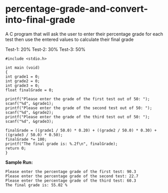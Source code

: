 # percentage-grade-and-convert-into-final-grade
A C program that will ask the user to enter their percentage grade for each test then use the entered values to calculate their final grade

Test-1: 20%
Test-2: 30%
Test-3: 50%

    #include <stdio.h>

    int main (void)
    {
    int grade1 = 0;
    int grade2 = 0;
    int grade3 = 0;
    float finalGrade = 0;

    printf("Please enter the grade of the first test out of 50: ");
    scanf("%d", &grade1);
    printf("Please enter the grade of the second test out of 50: ");
    scanf("%d", &grade2);
    printf("Please enter the grade of the third test out of 50: ");
    scanf("%d", &grade3);

    finalGrade = ((grade1 / 50.0) * 0.20) + ((grade2 / 50.0) * 0.30) + ((grade3 / 50.0) * 0.50);
    finalGrade *= 100;
    printf("The final grade is: %.2f\n", finalGrade);
    return 0;
    }

**Sample Run:**

    Please enter the percentage grade of the first test: 90.3
    Please enter the percentage grade of the second test: 22.7
    Please enter the percentage grade of the third test: 60.3
    The final grade is: 55.02 %
